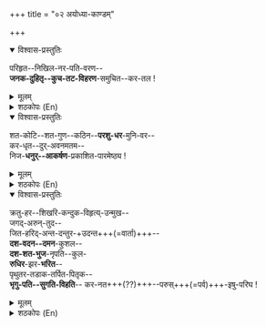 +++
title = "०२ अयोध्या-काण्डम्"

+++



<details open><summary>विश्वास-प्रस्तुतिः</summary>

परिहृत--निखिल-नर-पति-वरण--  
**जनक-दुहितृ--कुच-तट-विहरण**-समुचित--कर-तल !  
</details>

<details><summary>मूलम्</summary>

परिहृत--निखिल-नर-पति-वरण--  
**जनक-दुहितृ--कुच-तट-विहरण**-समुचित--कर-तल !  
</details>


<details><summary>शठकोपः (En)</summary>

Here Swami Desikan salutes the unique valor that Sri RaAmachandra displayed at the Svayamvaram to win the hand and heart of Sita Piratti. Since none of the assembled kings other than Sri Raamachandra were able to string the Siva Dhanus, Sita Devi had to reject (happily) their wishes to marry her. O, Sri Raama! You bent and broke that mighty bow and qualified yourself to engage in amorous and conjugal sports with your bride.
</details>




<details open><summary>विश्वास-प्रस्तुतिः</summary>

शत-कोटि--शत-गुण--कठिन--**परशु-धर**-मुनि-वर--  
कर-धृत--दुर्-अवनमतम--  
निज-**धनुर्--आकर्षण**-प्रकाशित-पारमेष्ठ्य !  
</details>

<details><summary>मूलम्</summary>

शत-कोटि--शत-गुण--कठिन--**परशु-धर**-मुनि-वर--  
कर-धृत--दुर्-अवनमतम--  
निज-**धनुर्--आकर्षण**-प्रकाशित-पारमेष्ठ्य !  
</details>


<details><summary>शठकोपः (En)</summary>

ParasuraAma was the possessor of a mighty axe that was stronger than the Vajra weapon of Indra by a hundred fold. He used that to settle his dispute with the Kshatriyas for the injustice done by the sons of one Kshatriya king by the name of Kaarthaveerya. ParasuraAma used his axe as the battle weapon to cut asunder twenty one generations of Kshatriyas and made the earth devoid of Kshatriyas (AKSHATRAAMIHA SAMTATAKSHA YA IMAAM TRI: SAPTHA KRUTHVA: KSHITHIM).

ParasuRaama was a proud and angry sage. He had in his possession a bow which had Vishnu Amsam. It was a very powerful bow. No one could string it except Parasuraama.

“Sri Raama & Sri ParasuRaama” When ParasuRaama heard about the feat of Sri Raamachandra in breaking the Siva Dhanus at King Janaka's court, he shrugged it off as a simple act compared to stringing the Vishnu Dhanus he had. When Sri Raama was returning to Ayodhya with His family after wedding Sita Devi, Parasuraama confronted Sri Raama and challenged Him to prove His valor by stringing the Vishnu Dhanus and fitting it with an arrow. King Dasaratha pleaded for the safety of his “juvenile” son from the anger of Parasuraama. Turning a deaf ear to the entreaty of the worried father, Parasuraama reminded Sri Raama that it is the noble duty of a Kshatriya to accept the challenge of a warrior (himself here) to a duel in a righteous cause. Parasuraama pointed out that Sri Raama can qualify himself for such a duel only after stringing the bow of Vishnu and 23

fitting it with an arrow. Sri Raama was indignant over the arrogance of the Brahmin and took the bow from the hands of ParasuRaama and quickly strung it and fitted it with an arrow. Then, He asked the Brahmin as to where the arrow should be aimed since it was unfailing once it was made ready to discharge. ParasuRaama was humbled and recognized then that Sri Raama is none other than Lord Vishnu. He appealed to Sri Raama to put an end to his title as one who can move in an unhampered manner over all the worlds that he won through his severe asceticism. Sri Raama discharged the arrow to remove the title of Parasuraama and let him retire to Mount Mahendra to resume his penance. Parasuraama walked clockwise around Sri Raama and went on his way (Valmiki Raamayanam Sargams 25 and 26 of Baala Khaandam).

Swami Desikan salutes here the Paarameshtyam (the supreme glory of Sri Raama showing his Lordship over all including the strutting Parasuraama as PaRaamathmaa.

Swami says that the prince of Ayodhya on the occasion of subduing the arrogance of Parasuraama revealed his svarupam as the PaRaamathmaa to the entire world. Sri Raama as Sriman Naarayana pulled away the divine power that He had invested earlier in Parasuraama and reminded him that latter was not a sampoorna Avathara of Him.

In the next Gadhya salutation, Swami Desikan's mind is still occupied with ParasuRaama and the Extraordinary valor of Sri Raamachandra in subduing the arrogance of Parasuraama. Swami provides a frame of reference to understand the valor of Parasuraama first and then goes on describe the mighty arrow of Sri Raamachandra that put ParasuRaama in place.
</details>




<details open><summary>विश्वास-प्रस्तुतिः</summary>

क्रतु-हर--शिखरि-कन्दुक-विहृत्य्-उन्मुख--  
जगद्-अरुन्-तुद--  
जित-हरिद्-अन्त-दन्तुर-+उदन्त+++(=वार्ता)+++--  
**दश-वदन--दमन**-कुशल--  
**दश-शत-भुज**-नृपति--कुल-  
**रुधिर**-झर-**भरित**--  
पृथुतर-तडाक-तर्पित-पितृक--  
**भृगु-पति--सुगति-विहति**--
कर-नत+++(??)+++--परुस्+++(=पर्व)+++-इषु-परिघ !  
</details>

<details><summary>मूलम्</summary>

क्रतु-हर--शिखरि-कन्दुक-विहृत्य्-उन्मुख--  
जगद्-अरुन्-तुद--  
जित-हरिद्-अन्त-दन्तुर-+उदन्त+++(=वार्ता)+++--  
**दश-वदन--दमन**-कुशल--  
**दश-शत-भुज**-नृपति--कुल-  
**रुधिर**-झर-**भरित**--  
पृथुतर-तडाक-तर्पित-पितृक--  
**भृगु-पति--सुगति-विहति**--
कर-नत+++(??)+++--परुस्+++(=पर्व)+++-इषु-परिघ !  
</details>


<details><summary>शठकोपः (En)</summary>

Swami Desikan's mind is still admiring the valor and kaarunyam of Sri Raama in dealing with the arrogant outburst of Parasuraama. Hence, he devotes one more (this) gadhya salutation to Parasuraama Garva bhangam. In this salutation which its musical echos (Dahnthi Dantha Danthura Dasavadana Dhamana---), Swami gives an 24

introduction to Parasuraama's valor first. Parasuraama destroyed the vamsam of the mighty king Kaarthaveerya, who at one time defeated the powerful Raavana in battle.

Raavana's valor in the battle was well known. Once he lifted Kailasa Mountain and shook it. Another time, he humiliated Indra in the battlefield and as a souvenir of that battle carried the wounds inflicted by the tusks of Indra's elephant, Iraavadham. The king of Lanka, Raavana of such valor was defeated soundly by Karhtaveeryarjunan.

When the thousand handed Karthaveeryarjunan killed the father of Parasuraama, latter killed not only the offending king, but he destroyed twenty-one levels of descendants of Karthaveeryarjunan in revenge. Parasuraama performed Tarpanam for his father from the vast pond of blood of those Kshatriyas and settled the account. Such was the valor of Parasuraama! Sri Raamachandra accepted the challenge of Parasuraama and humbled him with his arrow from fitted to the Vishnu Dhanus. As a result of this extraordinary and matchless valor displayed by Raamachndra, Parasuraama lost access to the Punya Lokas that he had earned earlier through his severe asceticism.

Raamachandra's broad arrow resembling the lock for a door put an end to the Sugathi or auspicious future of Parasuraama. Thus Sri Raamachandra's valor surpassed that of Raavana, his foe Karthaveerya and his tormentor ParasuRaama unambiguously.

“Sri Raama Sita LakshmaNA returning to Ayodhya– Srimatam” 25

</details>

